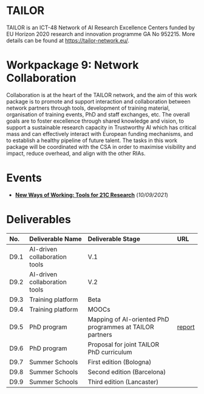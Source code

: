 # TAILOR #

TAILOR is an ICT-48 Network of AI Research Excellence Centers funded by EU Horizon 2020 research and innovation programme GA No 952215. More details can be found at <https://tailor-network.eu/>.

# Workpackage 9: Network Collaboration #

Collaboration is at the heart of the TAILOR network, and the aim of this work package is to promote and support interaction and collaboration between network partners through tools, development of training material, organisation of training events, PhD and staff exchanges, etc. The overall goals are to foster excellence through shared knowledge and vision, to support a sustainable research capacity in Trustworthy AI which has critical mass and can effectively interact with European funding mechanisms, and to establish a healthy pipeline of future talent. The tasks in this work package will be coordinated with the CSA in order to maximise visibility and impact, reduce overhead, and align with the other RIAs.

# Events #

- **[New Ways of Working: Tools for 21C Research](events/2021-09-new-ways-of-working)** (*10/09/2021*)

# Deliverables #

| No. | Deliverable Name | Deliverable Stage | URL |
| :--- | :--- | :--- | :--- |
| D9.1 | AI-driven collaboration tools | V.1 |  |
| D9.2 | AI-driven collaboration tools | V.2 |  |
| D9.3 | Training platform | Beta |  |
| D9.4 | Training platform | MOOCs |  |
| D9.5 | PhD program | Mapping of AI-oriented PhD programmes at TAILOR partners | [report](deliverables/d95) |
| D9.6 | PhD program | Proposal for joint TAILOR PhD curriculum |  |
| D9.7 | Summer Schools | First edition \(Bologna\) |  |
| D9.8 | Summer Schools | Second edition \(Barcelona\) |  |
| D9.9 | Summer Schools | Third edition \(Lancaster\) |  |
